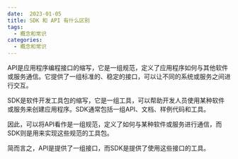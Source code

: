 ```yaml
---
date:  2023-01-05
title: SDK 和 API 有什么区别
tags: 
  - 概念和常识
categories:
  - 概念和常识
---
```

API是应用程序编程接口的缩写，它是一组规范，定义了应用程序如何与其他软件或服务通信。它提供了一组标准的、稳定的接口，可以让不同的系统或服务之间进行交互。

SDK是软件开发工具包的缩写，它是一组工具，可以帮助开发人员使用某种软件或服务来创建应用程序。SDK通常包括一组API、文档、样例代码和工具。

因此，可以将API看作是一组规范，定义了如何与某种软件或服务进行通信，而SDK则是用来实现这些规范的工具包。

简而言之，API是提供了一组接口，而SDK是提供了使用这些接口的工具。
